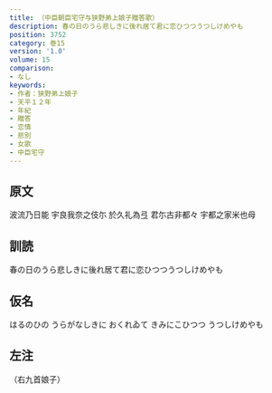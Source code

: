 ```yaml
---
title: （中臣朝臣宅守与狭野弟上娘子贈答歌）
description: 春の日のうら悲しきに後れ居て君に恋ひつつうつしけめやも
position: 3752
category: 巻15
version: '1.0'
volume: 15
comparison:
- なし
keywords:
- 作者：狭野弟上娘子
- 天平１２年
- 年紀
- 贈答
- 恋情
- 悲別
- 女歌
- 中臣宅守
---
```


## 原文

波流乃日能 宇良我奈之伎尓 於久礼為弖 君尓古非都々 宇都之家米也母

## 訓読

春の日のうら悲しきに後れ居て君に恋ひつつうつしけめやも

## 仮名

はるのひの うらがなしきに おくれゐて きみにこひつつ うつしけめやも

## 左注

（右九首娘子）
